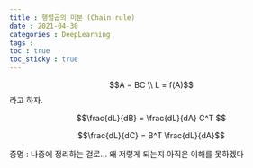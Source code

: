 ```yaml
---
title : 행렬곱의 미분 (Chain rule)
date : 2021-04-30
categories : DeepLearning
tags :
toc : true
toc_sticky : true
---
```


$$A = BC \\ L = f(A)$$ 
라고 하자.

$$\frac{dL}{dB} = \frac{dL}{dA} C^T $$


$$\frac{dL}{dC} =  B^T \frac{dL}{dA}$$

증명 : 나중에 정리하는 걸로...
왜 저렇게 되는지 아직은 이해를 못하겠다
